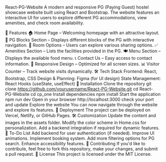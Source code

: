 React-PG-Website
A modern and responsive PG (Paying Guest) hostel showcase website built using React and Bootstrap. The website features an interactive UI for users to explore different PG accommodations, view amenities, and check room availability.

🚀 Features
🏠 Home Page – Welcoming homepage with an attractive layout.
🏢 PG Blocks Section – Displays different blocks of the PG with interactive navigation.
🏡 Room Options – Users can explore various sharing options.
✅ Amenities Section – Lists the facilities provided in the PG.
🍽️ Menu Section – Displays the available food menu.
📞 Contact Us – Easy access to contact information.
📱 Responsive Design – Optimized for all screen sizes.
📊 Visitor Counter – Track website visits dynamically.
🛠️ Tech Stack
Frontend: React, Bootstrap, CSS
Design & Planning: Figma (for UI design)
State Management: React Hooks (useState, useEffect)
🔧 Installation
Clone the repository
git clone https://github.com/yourusername/React-PG-Website.git
cd React-PG-Website
cd cp_one
Install dependencies
npm install
Start the application
npm run dev
Open in your browser
http://localhost:3000
check your port and update
Explore the website
You can now navigate through the website and explore its features.
🚀 Deployment
The project can be deployed on Vercel, Netlify, or GitHub Pages.
🛠️ Customization
Update the content and images in the assets folder.
Modify the color scheme in Home.css for personalization.
Add a backend integration if required for dynamic features.
📌 To-Do List
Add backend for user authentication (if needed).
Improve UI animations.
Implement booking system.
Add more filtering options for PG search.
Enhance accessibility features.
🤝 Contributing
If you'd like to contribute, feel free to fork this repository, make your changes, and submit a pull request.
📜 License
This project is licensed under the MIT License.
